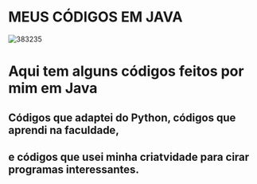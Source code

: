 # MEUS CÓDIGOS EM JAVA

![383235](https://user-images.githubusercontent.com/88457347/234748404-c96192b6-dcb1-4c48-8cf3-cf6fc34ce35a.png)

<h1>Aqui tem alguns códigos feitos por mim em Java </h1>
<h2>Códigos que adaptei do Python, códigos que aprendi na faculdade,</h2>
<h2>e códigos que usei minha criatvidade para cirar programas interessantes.</h2>
